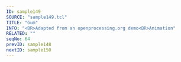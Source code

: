 ```yaml
---
ID: sample149
SOURCE: "sample149.tcl"
TITLE: "Gum"
INFO: "<BR>Adapted from an openprocessing.org demo<BR>Animation"
RELATED: ""
seqNo: 64
prevID: sample148
nextID: sample150
---
```

